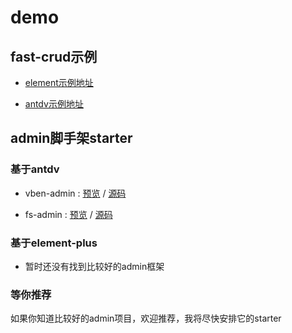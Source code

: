 
# demo

## fast-crud示例

* [element示例地址](http://fast-crud.docmirror.cn/element/)

* [antdv示例地址](http://fast-crud.docmirror.cn/antdv/)


## admin脚手架starter

### 基于antdv

* vben-admin : 
[预览](http://fast-crud.docmirror.cn/vben/) /
[源码](https://github.com/fast-crud/fs-in-vben-starter)
   
* fs-admin :
[预览](http://fast-crud.docmirror.cn/antdv/) /
[源码](https://github.com/fast-crud/fs-admin-antdv/) 

### 基于element-plus
* 暂时还没有找到比较好的admin框架

### 等你推荐
如果你知道比较好的admin项目，欢迎推荐，我将尽快安排它的starter
